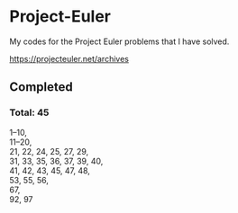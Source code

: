 # Project-Euler

My codes for the Project Euler problems that I have solved.

https://projecteuler.net/archives


## Completed
### Total: 45
1–10,  
11–20,  
21, 22, 24, 25, 27, 29,  
31, 33, 35, 36, 37, 39, 40,  
41, 42, 43, 45, 47, 48,  
53, 55, 56,  
67,  
92, 97
